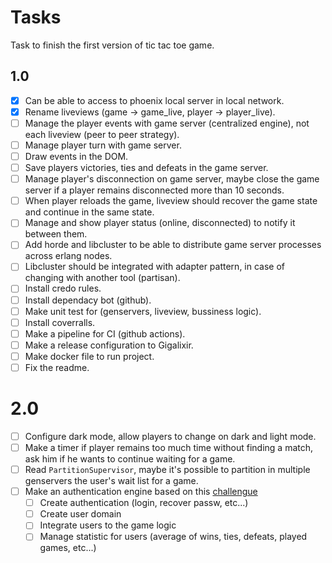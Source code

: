 # Tasks

Task to finish the first version of tic tac toe game.

## 1.0
- [x] Can be able to access to phoenix local server in local network.
- [x] Rename liveviews (game -> game_live, player -> player_live).
- [ ] Manage the player events with game server (centralized engine), not each liveview (peer to peer strategy).
- [ ] Manage player turn with game server.
- [ ] Draw events in the DOM.
- [ ] Save players victories, ties and defeats in the game server.
- [ ] Manage player's disconnection on game server, maybe close the game server if a player remains disconnected more than 10 seconds.
- [ ] When player reloads the game, liveview should recover the game state and continue in the same state.
- [ ] Manage and show player status (online, disconnected) to notify it between them.
- [ ] Add horde and libcluster to be able to distribute game server processes across erlang nodes.
- [ ] Libcluster should be integrated with adapter pattern, in case of changing with another tool (partisan).
- [ ] Install credo rules.
- [ ] Install dependacy bot (github).
- [ ] Make unit test for (genservers, liveview, bussiness logic).
- [ ] Install coverralls.
- [ ] Make a pipeline for CI (github actions).
- [ ] Make a release configuration to Gigalixir.
- [ ] Make docker file to run project.
- [ ] Fix the readme.

# 2.0
- [ ] Configure dark mode, allow players to change on dark and light mode.
- [ ] Make a timer if player remains too much time without finding a match, ask him if he wants to continue waiting for a game.
- [ ] Read `PartitionSupervisor`, maybe it's possible to partition in multiple genservers the user's wait list for a game.
- [ ] Make an authentication engine based on this [challengue](https://devchallenges.io/challenges/N1fvBjQfhlkctmwj1tnw)
  - [ ] Create authentication (login, recover passw, etc...)
  - [ ] Create user domain
  - [ ] Integrate users to the game logic
  - [ ] Manage statistic for users (average of wins, ties, defeats, played games, etc...)
